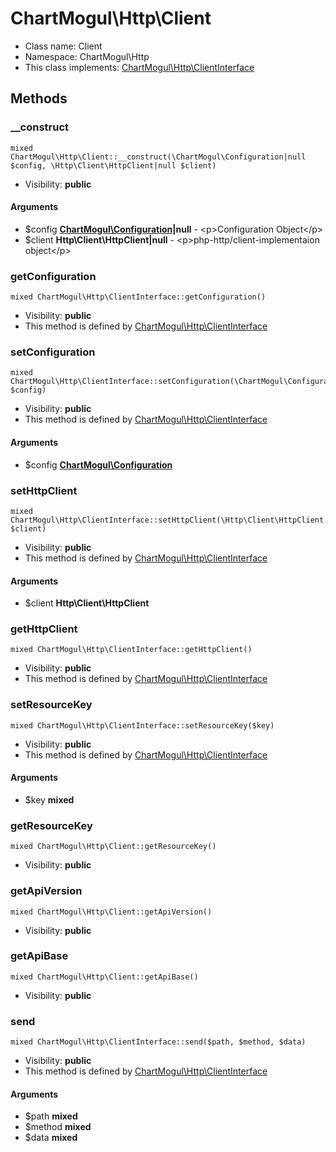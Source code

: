 ChartMogul\Http\Client
===============






* Class name: Client
* Namespace: ChartMogul\Http
* This class implements: [ChartMogul\Http\ClientInterface](ChartMogul-Http-ClientInterface.md)






Methods
-------


### __construct

    mixed ChartMogul\Http\Client::__construct(\ChartMogul\Configuration|null $config, \Http\Client\HttpClient|null $client)





* Visibility: **public**


#### Arguments
* $config **[ChartMogul\Configuration](ChartMogul-Configuration.md)|null** - &lt;p&gt;Configuration Object&lt;/p&gt;
* $client **Http\Client\HttpClient|null** - &lt;p&gt;php-http/client-implementaion object&lt;/p&gt;



### getConfiguration

    mixed ChartMogul\Http\ClientInterface::getConfiguration()





* Visibility: **public**
* This method is defined by [ChartMogul\Http\ClientInterface](ChartMogul-Http-ClientInterface.md)




### setConfiguration

    mixed ChartMogul\Http\ClientInterface::setConfiguration(\ChartMogul\Configuration $config)





* Visibility: **public**
* This method is defined by [ChartMogul\Http\ClientInterface](ChartMogul-Http-ClientInterface.md)


#### Arguments
* $config **[ChartMogul\Configuration](ChartMogul-Configuration.md)**



### setHttpClient

    mixed ChartMogul\Http\ClientInterface::setHttpClient(\Http\Client\HttpClient $client)





* Visibility: **public**
* This method is defined by [ChartMogul\Http\ClientInterface](ChartMogul-Http-ClientInterface.md)


#### Arguments
* $client **Http\Client\HttpClient**



### getHttpClient

    mixed ChartMogul\Http\ClientInterface::getHttpClient()





* Visibility: **public**
* This method is defined by [ChartMogul\Http\ClientInterface](ChartMogul-Http-ClientInterface.md)




### setResourceKey

    mixed ChartMogul\Http\ClientInterface::setResourceKey($key)





* Visibility: **public**
* This method is defined by [ChartMogul\Http\ClientInterface](ChartMogul-Http-ClientInterface.md)


#### Arguments
* $key **mixed**



### getResourceKey

    mixed ChartMogul\Http\Client::getResourceKey()





* Visibility: **public**




### getApiVersion

    mixed ChartMogul\Http\Client::getApiVersion()





* Visibility: **public**




### getApiBase

    mixed ChartMogul\Http\Client::getApiBase()





* Visibility: **public**




### send

    mixed ChartMogul\Http\ClientInterface::send($path, $method, $data)





* Visibility: **public**
* This method is defined by [ChartMogul\Http\ClientInterface](ChartMogul-Http-ClientInterface.md)


#### Arguments
* $path **mixed**
* $method **mixed**
* $data **mixed**


